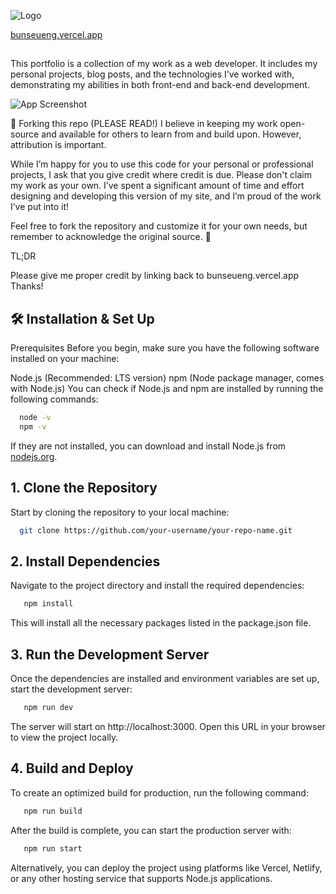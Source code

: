 ![Logo](https://dev-to-uploads.s3.amazonaws.com/uploads/articles/th5xamgrr6se0x5ro4g6.png)

[bunseueng.vercel.app](https://bunseueng.vercel.app)

##

This portfolio is a collection of my work as a web developer. It includes my personal projects, blog posts, and the technologies I’ve worked with, demonstrating my abilities in both front-end and back-end development.

![App Screenshot](https://via.placeholder.com/468x300?text=App+Screenshot+Here)

📍 Forking this repo (PLEASE READ!)
I believe in keeping my work open-source and available for others to learn from and build upon. However, attribution is important.

While I’m happy for you to use this code for your personal or professional projects, I ask that you give credit where credit is due. Please don't claim my work as your own. I’ve spent a significant amount of time and effort designing and developing this version of my site, and I’m proud of the work I’ve put into it!

Feel free to fork the repository and customize it for your own needs, but remember to acknowledge the original source. 🙌

TL;DR

Please give me proper credit by linking back to bunseueng.vercel.app Thanks!

## 🛠 Installation & Set Up

Prerequisites
Before you begin, make sure you have the following software installed on your machine:

Node.js (Recommended: LTS version)
npm (Node package manager, comes with Node.js)
You can check if Node.js and npm are installed by running the following commands:

```bash
  node -v
  npm -v
```

If they are not installed, you can download and install Node.js from [nodejs.org](nodejs.org).

## 1. Clone the Repository

Start by cloning the repository to your local machine:

```bash
  git clone https://github.com/your-username/your-repo-name.git
```

## 2. Install Dependencies

Navigate to the project directory and install the required dependencies:

```bash
   npm install
```

This will install all the necessary packages listed in the package.json file.

## 3. Run the Development Server

Once the dependencies are installed and environment variables are set up, start the development server:

```bash
   npm run dev
```

The server will start on http://localhost:3000. Open this URL in your browser to view the project locally.

## 4. Build and Deploy

To create an optimized build for production, run the following command:

```bash
   npm run build
```

After the build is complete, you can start the production server with:

```bash
   npm run start
```

Alternatively, you can deploy the project using platforms like Vercel, Netlify, or any other hosting service that supports Node.js applications.
